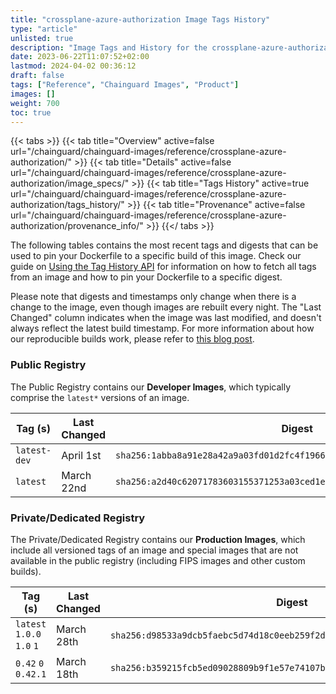 ```yaml
---
title: "crossplane-azure-authorization Image Tags History"
type: "article"
unlisted: true
description: "Image Tags and History for the crossplane-azure-authorization Chainguard Image"
date: 2023-06-22T11:07:52+02:00
lastmod: 2024-04-02 00:36:12
draft: false
tags: ["Reference", "Chainguard Images", "Product"]
images: []
weight: 700
toc: true
---
```


{{< tabs >}}
{{< tab title="Overview" active=false url="/chainguard/chainguard-images/reference/crossplane-azure-authorization/" >}}
{{< tab title="Details" active=false url="/chainguard/chainguard-images/reference/crossplane-azure-authorization/image_specs/" >}}
{{< tab title="Tags History" active=true url="/chainguard/chainguard-images/reference/crossplane-azure-authorization/tags_history/" >}}
{{< tab title="Provenance" active=false url="/chainguard/chainguard-images/reference/crossplane-azure-authorization/provenance_info/" >}}
{{</ tabs >}}

The following tables contains the most recent tags and digests that can be used to pin your Dockerfile to a specific build of this image. Check our guide on [Using the Tag History API](/chainguard/chainguard-images/using-the-tag-history-api/) for information on how to fetch all tags from an image and how to pin your Dockerfile to a specific digest.

Please note that digests and timestamps only change when there is a change to the image, even though images are rebuilt every night. The "Last Changed" column indicates when the image was last modified, and doesn't always reflect the latest build timestamp. For more information about how our reproducible builds work, please refer to [this blog post](https://www.chainguard.dev/unchained/reproducing-chainguards-reproducible-image-builds).

### Public Registry
The Public Registry contains our **Developer Images**, which typically comprise the `latest*` versions of an image.

| Tag (s)       | Last Changed | Digest                                                                    |
|---------------|--------------|---------------------------------------------------------------------------|
|  `latest-dev` | April 1st    | `sha256:1abba8a91e28a42a9a03fd01d2fc4f196627ef896b7a8774be948198727a9c94` |
|  `latest`     | March 22nd   | `sha256:a2d40c62071783603155371253a03ced1eb4d036d19849a3aacbab66dff62d9d` |


### Private/Dedicated Registry
The Private/Dedicated Registry contains our **Production Images**, which include all versioned tags of an image and special images that are not available in the public registry (including FIPS images and other custom builds).

| Tag (s)                     | Last Changed | Digest                                                                    |
|-----------------------------|--------------|---------------------------------------------------------------------------|
|  `latest` `1.0.0` `1.0` `1` | March 28th   | `sha256:d98533a9dcb5faebc5d74d18c0eeb259f2da73c0108e0ff6921b0ee12cdcc221` |
|  `0.42` `0` `0.42.1`        | March 18th   | `sha256:b359215fcb5ed09028809b9f1e57e74107baa887ab98416ee22431751d7b4f88` |

